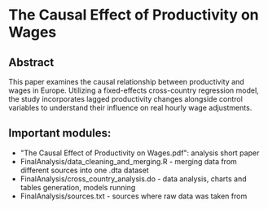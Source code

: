 # The Causal Effect of Productivity on Wages

## Abstract
This paper examines the causal relationship between productivity and wages in
Europe. Utilizing a fixed-effects cross-country regression model, the study incorporates
lagged productivity changes alongside control variables to understand their influence on real hourly wage
adjustments.

## Important modules:
- "The Causal Effect of Productivity on Wages.pdf": analysis short paper
- FinalAnalysis/data_cleaning_and_merging.R - merging data from different sources into one .dta dataset
- FinalAnalysis/cross_country_analysis.do - data analysis, charts and tables generation, models running
- FinalAnalysis/sources.txt - sources where raw data was taken from

 
